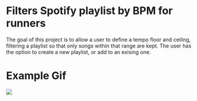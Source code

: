 # Filters Spotify playlist by BPM for runners

The goal of this project is to allow a user to define a tempo floor and ceiling, filtering a playlist so that only songs within that range are kept. The user has the option to create a new playlist, or add to an exising one. 

# Example Gif
![](Sprintify_Example.gif)
